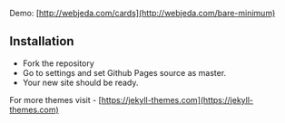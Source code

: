 Demo: [http://webjeda.com/cards](http://webjeda.com/bare-minimum)

## Installation
* Fork the repository
* Go to settings and set Github Pages source as master.
* Your new site should be ready.

For more themes visit - [https://jekyll-themes.com](https://jekyll-themes.com)